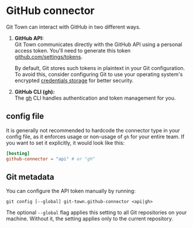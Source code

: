 # GitHub connector

Git Town can interact with GitHub in two different ways.

1. **GitHub API:** <br> Git Town communicates directly with the GitHub API using
   a personal access token. You'll need to generate this token
   [github.com/settings/tokens](https://github.com/settings/tokens).

   By default, Git stores such tokens in plaintext in your Git configuration. To
   avoid this, consider configuring Git to use your operating system's encrypted
   [credentials storage](https://git-scm.com/book/en/v2/Git-Tools-Credential-Storage)
   for better security.

2. **GitHub CLI (gh):** <br> The [gh](https://cli.github.com) CLI handles
   authentication and token management for you.

## config file

It is generally not recommended to hardcode the connector type in your config
file, as it enforces usage or non-usage of `gh` for your entire team. If you want
to set it explicitly, it would look like this:

```toml
[hosting]
github-connector = "api" # or "gh"
```

## Git metadata

You can configure the API token manually by running:

```wrap
git config [--global] git-town.github-connector <api|gh>
```

The optional `--global` flag applies this setting to all Git repositories on
your machine. Without it, the setting applies only to the current repository.
